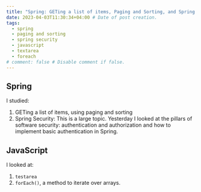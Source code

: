 ```yaml
---
title: "Spring: GETing a list of items, Paging and Sorting, and Spring Security +  Javascript: textarea and forEach" 
date: 2023-04-03T11:30:34+04:00 # Date of post creation.
tags:
  - spring
  - paging and sorting
  - spring security
  - javascript
  - textarea
  - foreach
# comment: false # Disable comment if false.
---
```


## Spring
I studied:
1. GETing a list of items, using paging and sorting
2. Spring Security: This is a large topic. Yesterday I looked at the pillars of software security: authentication 
   and authorization and how to implement basic authentication in Spring.

## JavaScript
I looked at:
1. `testarea`
2. `forEach()`, a method to iterate over arrays.
